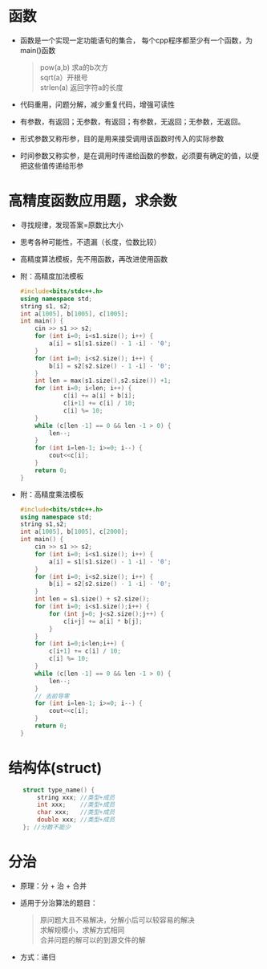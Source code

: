 # 函数
- 函数是一个实现一定功能语句的集合， 每个cpp程序都至少有一个函数，为main()函数

    > pow(a,b) 求a的b次方  
    > sqrt(a）开根号  
    > strlen(a) 返回字符a的长度  

- 代码重用，问题分解，减少重复代码，增强可读性

- 有参数，有返回；无参数，有返回；有参数，无返回；无参数，无返回。

- 形式参数又称形参，目的是用来接受调用该函数时传入的实际参数

- 时间参数又称实参，是在调用时传递给函数的参数，必须要有确定的值，以便把这些值传递给形参


# 高精度函数应用题，求余数
- 寻找规律，发现答案=原数比大小
- 思考各种可能性，不遗漏（长度，位数比较）
- 高精度算法模板，先不用函数，再改进使用函数
- 附：高精度加法模板

    ```c++
    #include<bits/stdc++.h>
    using namespace std;
    string s1, s2;
    int a[1005], b[1005], c[1005];
    int main() {
        cin >> s1 >> s2;
        for (int i=0; i<s1.size(); i++) {
            a[i] = s1[s1.size() - 1 -i] - '0';
        }
        for (int i=0; i<s2.size(); i++) {
            b[i] = s2[s2.size() - 1 -i] - '0';
        }
        int len = max(s1.size(),s2.size()) +1;
        for (int i=0; i<len; i++) {
                c[i] += a[i] + b[i];
                c[i+1] += c[i] / 10;
                c[i] %= 10;
        }
        while (c[len -1] == 0 && len -1 > 0) {
            len--;
        }
        for (int i=len-1; i>=0; i--) {
            cout<<c[i];
        }
        return 0;
    }
    ```
- 附：高精度乘法模板

    ```c++
    #include<bits/stdc++.h>
    using namespace std;
    string s1,s2;
    int a[1005], b[1005], c[2000];
    int main() {
        cin >> s1 >> s2;
        for (int i=0; i<s1.size(); i++) {
            a[i] = s1[s1.size() - 1 -i] - '0';
        }
        for (int i=0; i<s2.size(); i++) {
            b[i] = s2[s2.size() - 1 -i] - '0';
        }
        int len = s1.size() + s2.size();
        for (int i=0; i<s1.size();i++) {
            for (int j=0; j<s2.size();j++) {
                c[i+j] += a[i] * b[j];
            }
        }
        for (int i=0;i<len;i++) {
            c[i+1] += c[i] / 10;
            c[i] %= 10;
        }
        while (c[len -1] == 0 && len -1 > 0) {
            len--;
        }
        // 去前导零
        for (int i=len-1; i>=0; i--) {
            cout<<c[i];
        }
        return 0;
    }
    ```
# 结构体(struct)
```c++
    struct type_name() {
        string xxx; //类型+成员
        int xxx;    //类型+成员
        char xxx;   //类型+成员
        double xxx; //类型+成员
    }; //分数不能少
```

# 分治
- 原理：分 + 治 + 合并
- 适用于分治算法的题目：

    > 原问题大且不易解决，分解小后可以较容易的解决  
    > 求解规模小，求解方式相同  
    > 合并问题的解可以的到源文件的解  
- 方式：递归


 

